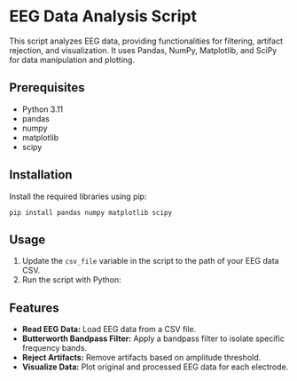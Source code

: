 
# EEG Data Analysis Script

This script analyzes EEG data, providing functionalities for filtering, artifact rejection, and visualization. It uses Pandas, NumPy, Matplotlib, and SciPy for data manipulation and plotting.

## Prerequisites

- Python 3.11
- pandas
- numpy
- matplotlib
- scipy

## Installation

Install the required libraries using pip:

```
pip install pandas numpy matplotlib scipy
```

## Usage

1. Update the `csv_file` variable in the script to the path of your EEG data CSV.
2. Run the script with Python:

## Features

- **Read EEG Data:** Load EEG data from a CSV file.
- **Butterworth Bandpass Filter:** Apply a bandpass filter to isolate specific frequency bands.
- **Reject Artifacts:** Remove artifacts based on amplitude threshold.
- **Visualize Data:** Plot original and processed EEG data for each electrode.
